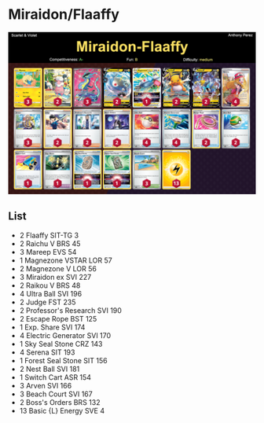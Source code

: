 # Miraidon/Flaaffy

![decklist](../../!Images/Standard/4BST-SVI/Miraidon-Flaaffy.png)

## List
* 2 Flaaffy SIT-TG 3
* 2 Raichu V BRS 45
* 3 Mareep EVS 54
* 1 Magnezone VSTAR LOR 57
* 2 Magnezone V LOR 56
* 3 Miraidon ex SVI 227
* 2 Raikou V BRS 48
* 4 Ultra Ball SVI 196
* 2 Judge FST 235
* 2 Professor's Research SVI 190
* 2 Escape Rope BST 125
* 1 Exp. Share SVI 174
* 4 Electric Generator SVI 170
* 1 Sky Seal Stone CRZ 143
* 4 Serena SIT 193
* 1 Forest Seal Stone SIT 156
* 2 Nest Ball SVI 181
* 1 Switch Cart ASR 154
* 3 Arven SVI 166
* 3 Beach Court SVI 167
* 2 Boss's Orders BRS 132
* 13 Basic {L} Energy SVE 4
